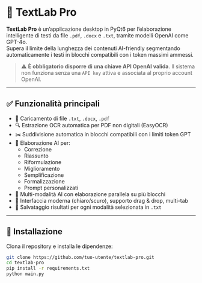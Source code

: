 # 🧠 TextLab Pro

**TextLab Pro** è un’applicazione desktop in PyQt6 per l’elaborazione intelligente di testi da file `.pdf`, `.docx` e `.txt`, tramite modelli OpenAI come GPT-4o.  
Supera il limite della lunghezza dei contenuti AI-friendly segmentando automaticamente i testi in blocchi compatibili con i token massimi ammessi.

> ⚠️ **È obbligatorio disporre di una chiave API OpenAI valida**. Il sistema non funziona senza una `API key` attiva e associata al proprio account OpenAI.

---

## ✅ Funzionalità principali

- 📂 Caricamento di file `.txt`, `.docx`, `.pdf`
- 🔍 Estrazione OCR automatica per PDF non digitali (EasyOCR)
- ✂️ Suddivisione automatica in blocchi compatibili con i limiti token GPT
- 🤖 Elaborazione AI per:
  - Correzione
  - Riassunto
  - Riformulazione
  - Miglioramento
  - Semplificazione
  - Formalizzazione
  - Prompt personalizzati
- 🧠 Multi-modalità AI con elaborazione parallela su più blocchi
- 🎨 Interfaccia moderna (chiaro/scuro), supporto drag & drop, multi-tab
- 💾 Salvataggio risultati per ogni modalità selezionata in `.txt`

---

## 🚀 Installazione

Clona il repository e installa le dipendenze:

```bash
git clone https://github.com/tuo-utente/textlab-pro.git
cd textlab-pro
pip install -r requirements.txt
python main.py
